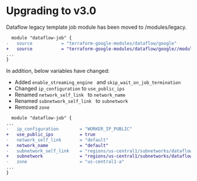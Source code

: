# Upgrading to v3.0
Dataflow legacy template job module has been moved to /modules/legacy.

```diff
  module "dataflow-job" {
-   source           = "terraform-google-modules/dataflow/google"
+   source           = "terraform-google-modules/dataflow/google//modules/legacy"
...
}
```

In addition, below variables have changed:
- Added `enable_streaming_engine ` and `skip_wait_on_job_termination`
- Changed `ip_configuration` to `use_public_ips`
- Renamed `network_self_link ` to `network_name`
- Renamed `subnetwork_self_link ` to `subnetwork`
- Removed `zone`
```diff
  module "dataflow-job" {
...
-   ip_configuration        = "WORKER_IP_PUBLIC"
+   use_public_ips          = true
-   network_self_link       = "default"
+   network_name            = "default"
-   subnetwork_self_link    = "regions/us-central1/subnetworks/dataflow-pipeline"
+   subnetwork              = "regions/us-central1/subnetworks/dataflow-pipeline"
-   zone                    = "us-central1-a"
...
}
```
